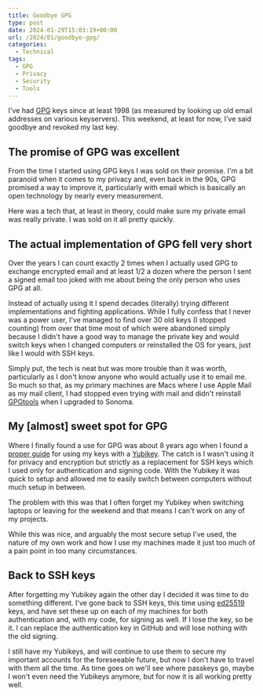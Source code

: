 ```yaml
---
title: Goodbye GPG
type: post
date: 2024-01-29T15:03:19+00:00
url: /2024/01/goodbye-gpg/
categories:
  - Technical
tags:
  - GPG
  - Privacy
  - Security
  - Tools
---
```


I've had [GPG][1] keys since at least 1998 (as measured by looking up old email addresses on various keyservers). This weekend, at least for now, I've said goodbye and revoked my last key.

## The promise of GPG was excellent

From the time I started using GPG keys I was sold on their promise. I'm a bit paranoid when it comes to my privacy and, even back in the 90s, GPG promised a way to improve it, particularly with email which is basically an open technology by nearly every measurement.

Here was a tech that, at least in theory, could make sure my private email was really private. I was sold on it all pretty quickly.

## The actual implementation of GPG fell very short

Over the years I can count exactly 2 times when I actually used GPG to exchange encrypted email and at least 1/2 a dozen where the person I sent a signed email too joked with me about being the only person who uses GPG at all.

Instead of actually using it I spend decades (literally) trying different implementations and fighting applications. While I fully confess that I never was a power user, I've managed to find over 30 old keys (I stopped counting) from over that time most of which were abandoned simply because I didn't have a good way to manage the private key and would switch keys when I changed computers or reinstalled the OS for years, just like I would with SSH keys.

Simply put, the tech is neat but was more trouble than it was worth, particularly as I don't know anyone who would actually use it to email me. So much so that, as my primary machines are Macs where I use Apple Mail as my mail client, I had stopped even trying with mail and didn't reinstall [GPGtools][2] when I upgraded to Sonoma.

## My [almost] sweet spot for GPG

Where I finally found a use for GPG was about 8 years ago when I found a [proper guide][3] for using my keys with a [Yubikey][4]. The catch is I wasn't using it for privacy and encryption but strictly as a replacement for SSH keys which I used only for authentication and signing code. With the Yubikey it was quick to setup and allowed me to easily switch between computers without much setup in between.

The problem with this was that I often forget my Yubikey when switching laptops or leaving for the weekend and that means I can't work on any of my projects.

While this was nice, and arguably the most secure setup I've used, the nature of my own work and how I use my machines made it just too much of a pain point in too many circumstances.

## Back to SSH keys

After forgetting my Yubikey again the other day I decided it was time to do something different. I've gone back to SSH keys, this time using [ed25519][5] keys, and have set these up on each of my machines for both authentication and, with my code, for signing as well. If I lose the key, so be it. I can replace the authentication key in GitHub and will lose nothing with the old signing.

I still have my Yubikeys, and will continue to use them to secure my important accounts for the foreseeable future, but now I don't have to travel with them all the time. As time goes on we'll see where passkeys go, maybe I won't even need the Yubikeys anymore, but for now it is all working pretty well.

 [1]: https://en.wikipedia.org/wiki/GNU_Privacy_Guard
 [2]: https://gpgtools.org/
 [3]: https://github.com/drduh/YubiKey-Guide
 [4]: https://www.yubico.com/
 [5]: https://security.stackexchange.com/questions/90077/ssh-key-ed25519-vs-rsa